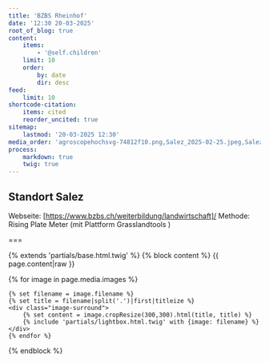 ```yaml
---
title: 'BZBS Rheinhof'
date: '12:30 20-03-2025'
root_of_blog: true
content:
    items:
        - '@self.children'
    limit: 10
    order:
        by: date
        dir: desc
feed:
    limit: 10
shortcode-citation:
    items: cited
    reorder_uncited: true
sitemap:
    lastmod: '20-03-2025 12:30'
media_order: 'agroscopehochsvg-74812f10.png,Salez_2025-02-25.jpeg,Salez_2025-03-18.JPG,Salez_2025-03-05.jpeg'
process:
    markdown: true
    twig: true
---
```


## Standort Salez
Webseite: [https://www.bzbs.ch/weiterbildung/landwirtschaft]/
Methode: Rising Plate Meter (mit Plattform Grasslandtools )

===

{% extends 'partials/base.html.twig' %}
{% block content %}
{{ page.content|raw }}
<div class="centeredgallery">
    {% for image in page.media.images %}

    {% set filename = image.filename %}
    {% set title = filename|split('.')|first|titleize %}
    <div class="image-surround">
        {% set content = image.cropResize(300,300).html(title, title) %}
        {% include 'partials/lightbox.html.twig' with {image: filename} %}
    </div>
    {% endfor %}
</div>
{% endblock %}